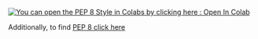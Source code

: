 [![You can open the PEP 8 Style in Colabs by clicking here : Open In Colab](https://colab.research.google.com/assets/colab-badge.svg)](
https://colab.research.google.com/github/jspiegel3/module4_professor_spiegel_cohen/blob/main/PEP8_Practice_and_Reflection.ipynb)

Additionally, to find [PEP 8 click here](https://peps.python.org/pep-0008/#programming-recommendations)
